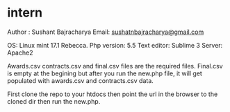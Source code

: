 # intern
Author : Sushant Bajracharya
Email: sushatnbajracharya@gmail.com

OS: Linux mint 17.1 Rebecca.
Php version: 5.5
Text editor: Sublime 3
Server: Apache2

Awards.csv contracts.csv and final.csv files are the required files. Final.csv is empty at the begining but after you run the new.php file, it will get populated with awards.csv and contracts.csv data.

First clone the repo to your htdocs then point the url in the browser to the cloned dir then run the new.php.
